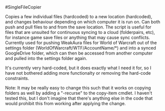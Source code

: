 #SingleFileCopier

Copies a few individual files (hardcoded) to a new location (hardcoded), and changes behaviour depending on which computer it is run on. Can both push and pull files to and from the save location. The script is useful for files that are unsuited for continuous syncing to a cloud (folderpairs, etc), for instance game save files or anything that may cause sync conflicts. Currently used for pushing WeakAura files for World of Warcraft out of the settings folder (WorldOfWarcraft/WTF/AccountName/\*) and into a synced GoogleDrive folder, which can then be accessed from another computer and pulled into the settings folder again. 

It's currently very hard-coded, but it does exactly what I need it for, so I have not bothered adding more functionalty or removing the hard-code constraints. 

Note: It may be really easy to change this such that it works on copying folders as well by adding a "-recurse" to the copy-item cmdlet. I haven't tested this, but I don't imagine that there's anything else in the code that would prohibit this from working after applying the change. 